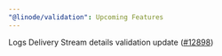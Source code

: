 ```yaml
---
"@linode/validation": Upcoming Features
---
```


Logs Delivery Stream details validation update ([#12898](https://github.com/linode/manager/pull/12898))
